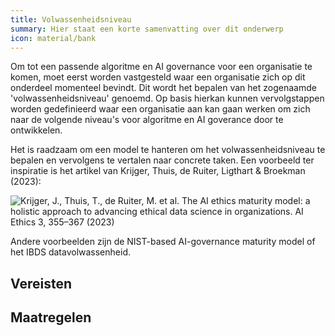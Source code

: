 ```yaml
---
title: Volwassenheidsniveau
summary: Hier staat een korte samenvatting over dit onderwerp
icon: material/bank
---
```


Om tot een passende algoritme en AI governance voor een organisatie te komen, moet eerst worden vastgesteld waar een organisatie zich op dit onderdeel momenteel bevindt. Dit wordt het bepalen van het zogenaamde 'volwassenheidsniveau' genoemd. Op basis hierkan kunnen vervolgstappen worden gedefinieerd waar een organisatie aan kan gaan werken om zich naar de volgende niveau's voor algoritme en AI goverance door te ontwikkelen. 

Het is raadzaam om een model te hanteren om het volwassenheidsniveau te bepalen en vervolgens te vertalen naar concrete taken. Een voorbeeld ter inspiratie is het artikel van Krijger, Thuis, de Ruiter, Ligthart & Broekman (2023):
 
![Krijger, J., Thuis, T., de Ruiter, M. et al. The AI ethics maturity model: a holistic approach to advancing ethical data science in organizations. AI Ethics 3, 355–367 (2023)](https://github.com/user-attachments/assets/07860cdc-9d6c-46f4-aace-cfcdf71e114d)

Andere voorbeelden zijn de NIST-based AI-governance maturity model of het IBDS datavolwassenheid.




## Vereisten

<!-- list_vereisten_1 bouwblok/governance -->

## Maatregelen

<!-- list_maatregelen_1 bouwblok/governance -->
